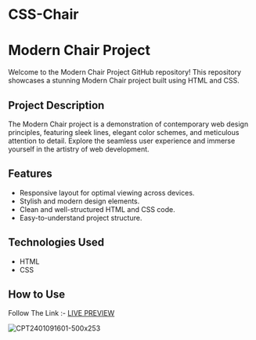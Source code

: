 # CSS-Chair

# Modern Chair Project

Welcome to the Modern Chair Project GitHub repository! This repository showcases a stunning Modern Chair project built using HTML and CSS.

## Project Description

The Modern Chair project is a demonstration of contemporary web design principles, featuring sleek lines, elegant color schemes, and meticulous attention to detail. Explore the seamless user experience and immerse yourself in the artistry of web development.

## Features

* Responsive layout for optimal viewing across devices.
* Stylish and modern design elements.
* Clean and well-structured HTML and CSS code.
* Easy-to-understand project structure.

## Technologies Used

* HTML
* CSS

## How to Use

Follow The 
Link :- <a targer=_blank href='https://waqasali-cs.github.io/CSS-Chair/ '> LIVE PREVIEW </a>


![CPT2401091601-500x253](https://github.com/waqasali-cs/CSS-Chair/assets/140514512/f4a87440-ad97-4c2f-84b5-a35428ddc532)
